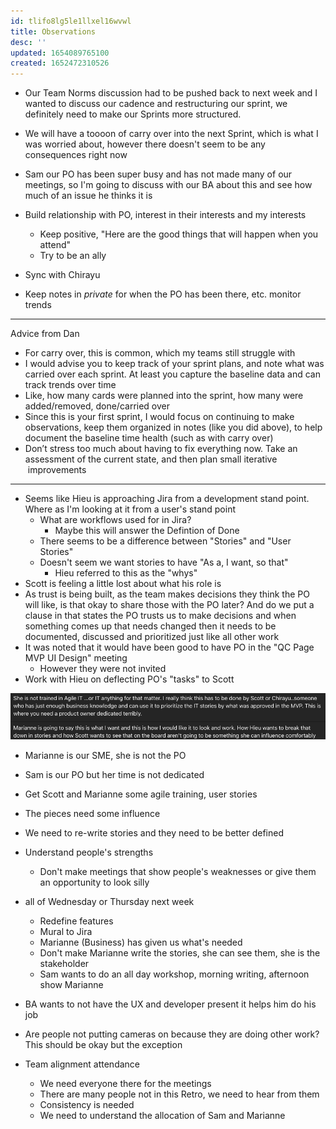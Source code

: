 ```yaml
---
id: tlifo8lg5le1llxel16wvwl
title: Observations
desc: ''
updated: 1654089765100
created: 1652472310526
---
```


- Our Team Norms discussion had to be pushed back to next week and I wanted to discuss our cadence and restructuring our sprint, we definitely need to make our Sprints more structured.

- We will have a toooon of carry over into the next Sprint, which is what I was worried about, however there doesn't seem to be any consequences right now

- Sam our PO has been super busy and has not made many of our meetings, so I'm going to discuss with our BA about this and see how much of an issue he thinks it is

- Build relationship with PO, interest in their interests and my interests
  - Keep positive, "Here are the good things that will happen when you attend"
  - Try to be an ally
- Sync with Chirayu
- Keep notes in *private* for when the PO has been there, etc. monitor trends

---
Advice from Dan
- For carry over, this is common, which my teams still struggle with
- I would advise you to keep track of your sprint plans, and note what was carried over each sprint. At least you capture the baseline data and can track trends over time
- Like, how many cards were planned into the sprint, how many were added/removed, done/carried over
- Since this is your first sprint, I would focus on continuing to make observations, keep them organized in notes (like you did above), to help document the baseline time health (such as with carry over)
- Don’t stress too much about having to fix everything now. Take an assessment of the current state, and then plan small iterative  improvements
---
- Seems like Hieu is approaching Jira from a development stand point. Where as I'm looking at it from a user's stand point
  - What are workflows used for in Jira?
    - Maybe this will answer the Defintion of Done
  - There seems to be a difference between "Stories" and "User Stories" 
  - Doesn't seem we want stories to have "As a, I want, so that"
    - Hieu referred to this as the "whys"
- Scott is feeling a little lost about what his role is
- As trust is being built, as the team makes decisions they think the PO will like, is that okay to share those with the PO later? And do we put a clause in that states the PO trusts us to make decisions and when something comes up that needs changed then it needs to be documented, discussed and prioritized just like all other work
- It was noted that it would have been good to have PO in the "QC Page MVP UI Design" meeting
  - However they were not invited
- Work with Hieu on deflecting PO's "tasks" to Scott

![](/assets/images/2022-05-24-16-27-33.png)
- Marianne is our SME, she is not the PO
- Sam is our PO but her time is not dedicated
- Get Scott and Marianne some agile training, user stories 
- The pieces need some influence
- We need to re-write stories and they need to be better defined
- Understand people's strengths
  - Don't make meetings that show people's weaknesses or give them an opportunity to look silly

- all of Wednesday or Thursday next week
  - Redefine features
  - Mural to Jira
  - Marianne (Business) has given us what's needed 
  - Don't make Marianne write the stories, she can see them, she is the stakeholder
  - Sam wants to do an all day workshop, morning writing, afternoon show Marianne
- BA wants to not have the UX and developer present it helps him do his job

- Are people not putting cameras on because they are doing other work? This should be okay but the exception

- Team alignment attendance
  - We need everyone there for the meetings
  - There are many people not in this Retro, we need to hear from them
  - Consistency is needed 
  - We need to understand the allocation of Sam and Marianne

